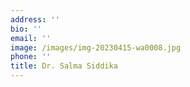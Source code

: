 ```yaml
---
address: ''
bio: ''
email: ''
image: /images/img-20230415-wa0008.jpg
phone: ''
title: Dr. Salma Siddika
---
```




